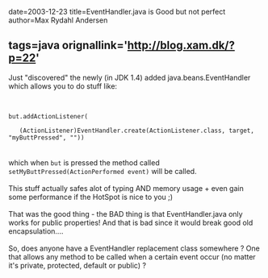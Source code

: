 date=2003-12-23
title=EventHandler.java is Good but not perfect
author=Max Rydahl Andersen

tags=java 
orignallink='http://blog.xam.dk/?p=22'
---
<div><p>Just "discovered" the newly (in JDK 1.4) added java.beans.EventHandler which allows you to do stuff like:<br><br><code><br>
but.addActionListener(<br>
&#160;&#160;&#160;(ActionListener)EventHandler.create(ActionListener.class, target, "myButtPressed", ""))<br></code><br><br>
which when <code>but</code> is pressed the method called <code>setMyButtPressed(ActionPerformed event)</code> will be called.<br><br>
This stuff actually safes alot of typing AND memory usage + even gain some performance if the HotSpot is nice to you ;)<br><br>
That was the good thing - the BAD thing is that EventHandler.java only works for public properties! And that is bad since it would break good old encapsulation....<br><br>
So, does anyone have a EventHandler replacement class somewhere ? One that allows any method to be called when a certain event occur (no matter it's private, protected, default or public) ?</p></div>
